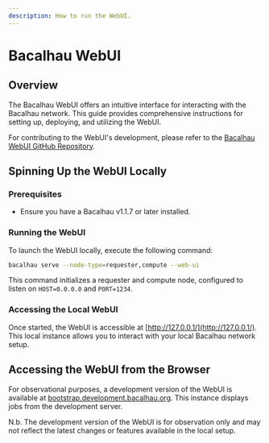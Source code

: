 ```yaml
---
description: How to run the WebUI.
---
```


# Bacalhau WebUI

## Overview

The Bacalhau WebUI offers an intuitive interface for interacting with the Bacalhau network. This guide provides comprehensive instructions for setting up, deploying, and utilizing the WebUI.

For contributing to the WebUI's development, please refer to the [Bacalhau WebUI GitHub Repository](https://github.com/bacalhau-project/bacalhau/tree/main/webui).

## Spinning Up the WebUI Locally

### Prerequisites

* Ensure you have a Bacalhau v1.1.7 or later installed.

### Running the WebUI

To launch the WebUI locally, execute the following command:

```bash
bacalhau serve --node-type=requester,compute --web-ui
```

This command initializes a requester and compute node, configured to listen on `HOST=0.0.0.0` and `PORT=1234`.

### Accessing the Local WebUI

Once started, the WebUI is accessible at [http://127.0.0.1/](http://127.0.0.1/). This local instance allows you to interact with your local Bacalhau network setup.

## Accessing the WebUI from the Browser

For observational purposes, a development version of the WebUI is available at [bootstrap.development.bacalhau.org](http://bootstrap.development.bacalhau.org). This instance displays jobs from the development server.

N.b. The development version of the WebUI is for observation only and may not reflect the latest changes or features available in the local setup.
